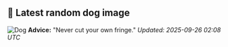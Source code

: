 ## 🐶 Latest random dog image
![Dog](https://images.dog.ceo/breeds/retriever-golden/n02099601_8429.jpg)
**Advice:** "Never cut your own fringe."
*Updated: 2025-09-26 02:08 UTC*
